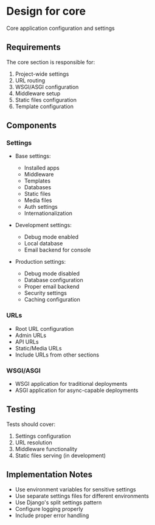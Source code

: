 # Design for core

Core application configuration and settings

## Requirements

The core section is responsible for:

1. Project-wide settings
2. URL routing
3. WSGI/ASGI configuration
4. Middleware setup
5. Static files configuration
6. Template configuration

## Components

### Settings

- Base settings:
  - Installed apps
  - Middleware
  - Templates
  - Databases
  - Static files
  - Media files
  - Auth settings
  - Internationalization

- Development settings:
  - Debug mode enabled
  - Local database
  - Email backend for console

- Production settings:
  - Debug mode disabled
  - Database configuration
  - Proper email backend
  - Security settings
  - Caching configuration

### URLs

- Root URL configuration
- Admin URLs
- API URLs
- Static/Media URLs
- Include URLs from other sections

### WSGI/ASGI

- WSGI application for traditional deployments
- ASGI application for async-capable deployments

## Testing

Tests should cover:

1. Settings configuration
2. URL resolution
3. Middleware functionality
4. Static files serving (in development)

## Implementation Notes

- Use environment variables for sensitive settings
- Use separate settings files for different environments
- Use Django's split settings pattern
- Configure logging properly
- Include proper error handling